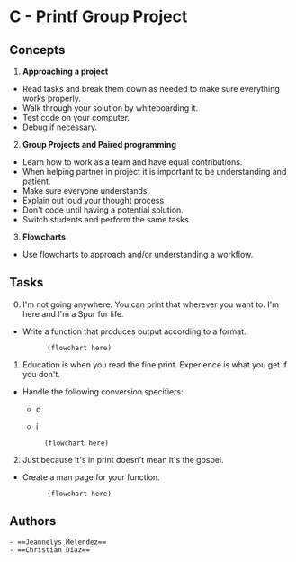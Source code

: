 # C - Printf Group Project

## Concepts

1. **Approaching a project**
	
- Read tasks and break them down as needed to make sure everything works properly.
- Walk through your solution by whiteboarding it.
- Test code on your computer.
- Debug if necessary.

2. **Group Projects and Paired programming**

- Learn how to work as a team and have equal contributions.
- When helping partner in project it is important to be understanding and patient.
- Make sure everyone understands.
- Explain out loud your thought process
- Don't code until having a potential solution.
- Switch students and perform the same tasks.

3. **Flowcharts**
	
- Use flowcharts to approach and/or understanding a workflow.

## Tasks

0. I'm not going anywhere. You can print that wherever you want to. I'm here and I'm a Spur for life.

- Write a function that produces output according to a format.

			(flowchart here)

1. Education is when you read the fine print. Experience is what you get if you don't.

- Handle the following conversion specifiers:
	- d
	- i

			(flowchart here) 

2. Just because it's in print doesn't mean it's the gospel.

- Create a man page for your function.

			(flowchart here)

## Authors

	- ==Jeannelys Melendez==
	- ==Christian Diaz==

